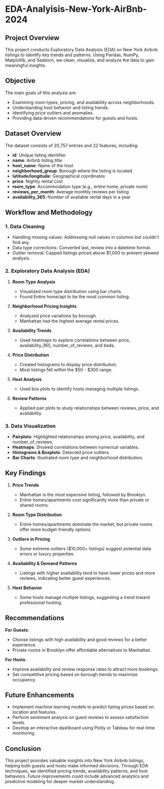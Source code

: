 # EDA-Analyisis-New-York-AirBnb-2024

## Project Overview

This project conducts Exploratory Data Analysis (EDA) on New York Airbnb listings to identify key trends and patterns. Using Pandas, NumPy, Matplotlib, and Seaborn, we clean, visualize, and analyze the data to gain meaningful insights.


## Objective

The main goals of this analysis are:

* Examining room types, pricing, and availability across neighborhoods.
* Understanding host behavior and listing trends.
* Identifying price outliers and anomalies.
* Providing data-driven recommendations for guests and hosts.

## Dataset Overview

The dataset consists of 20,757 entries and 22 features, including:

* **id**: Unique listing identifier
* **name**: Airbnb listing title
* **host_name**: Name of the host
* **neighborhood_group**: Borough where the listing is located
* **latitude/longitude**: Geographical coordinates
* **price**: Nightly rental cost
* **room_type**: Accommodation type (e.g., entire home, private room)
* **reviews_per_month**: Average monthly reviews per listing
* **availability_365**: Number of available rental days in a year

## Workflow and Methodology

### 1. Data Cleaning
  * Handling missing values: Addressing null values in columns but couldn't find any.
  * Data type corrections: Converted last_review into a datetime format.
  * Outlier removal: Capped listings priced above $1,000 to prevent skewed analysis.

### 2. Exploratory Data Analysis (EDA)

1. **Room Type Analysis**

    * Visualized room type distribution using bar charts.
    * Found Entire home/apt to be the most common listing.

2. **Neighborhood Pricing Insights**
  
    * Analyzed price variations by borough.
    * Manhattan had the highest average rental prices.

3. **Availability Trends**

    * Used heatmaps to explore correlations between price, availability_365, number_of_reviews, and beds.

4. **Price Distribution**

    * Created histograms to display price distribution.
    * Most listings fell within the $50 - $300 range.

5. **Host Analysis**

    * Used box plots to identify hosts managing multiple listings.

6. **Review Patterns**

    * Applied pair plots to study relationships between reviews, price, and availability.

### 3. Data Visualization

* **Pairplots**: Highlighted relationships among price, availability, and number_of_reviews.
* **Heatmaps**: Showed correlations between numerical variables.
* **Histograms & Boxplots**: Detected price outliers.
* **Bar Charts**: Illustrated room type and neighborhood distribution.

## Key Findings

1. **Price Trends**

    * Manhattan is the most expensive listing, followed by Brooklyn.
    * Entire homes/apartments cost significantly more than private or shared rooms.

2. **Room Type Distribution**

    * Entire homes/apartments dominate the market, but private rooms offer more budget-friendly options.

3. **Outliers in Pricing**

    * Some extreme outliers ($10,000+ listings) suggest potential data errors or luxury properties.

4. **Availability & Demand Patterns**

    * Listings with higher availability tend to have lower prices and more reviews, indicating better guest experiences.

5. **Host Behavior**

    * Some hosts manage multiple listings, suggesting a trend toward professional hosting.

## Recommendations

**For Guests**:
  * Choose listings with high availability and good reviews for a better experience.
  * Private rooms in Brooklyn offer affordable alternatives to Manhattan.

**For Hosts**:
  * Improve availability and review response rates to attract more bookings.
  * Set competitive pricing based on borough trends to maximize occupancy.

## Future Enhancements

* Implement machine learning models to predict listing prices based on location and features.
* Perform sentiment analysis on guest reviews to assess satisfaction levels.
* Develop an interactive dashboard using Plotly or Tableau for real-time monitoring.

## Conclusion

This project provides valuable insights into New York Airbnb listings, helping both guests and hosts make informed decisions. Through EDA techniques, we identified pricing trends, availability patterns, and host behaviors. Future improvements could include advanced analytics and predictive modeling for deeper market understanding.
